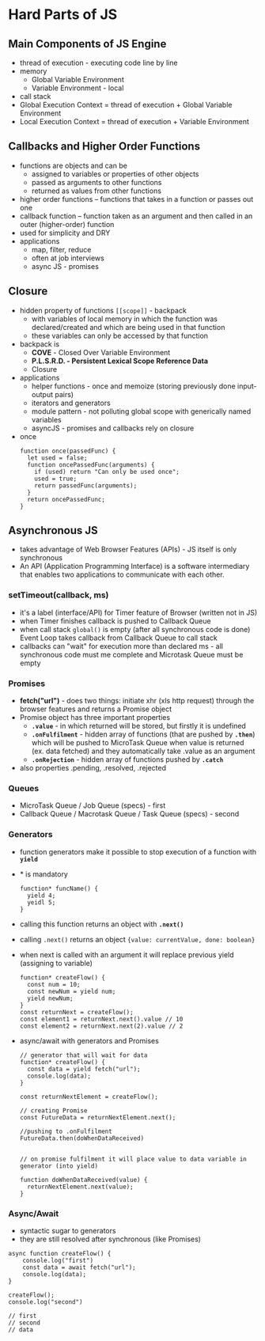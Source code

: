 # Hard Parts of JS

## Main Components of JS Engine

- thread of execution - executing code line by line
- memory
  - Global Variable Environment
  - Variable Environment - local
- call stack
- Global Execution Context = thread of execution + Global Variable Environment
- Local Execution Context = thread of execution + Variable Environment

## Callbacks and Higher Order Functions

- functions are objects and can be
  - assigned to variables or properties of other objects
  - passed as arguments to other functions
  - returned as values from other functions
- higher order functions – functions that takes in a function or passes out one
- callback function – function taken as an argument and then called in an outer (higher-order) function
- used for simplicity and DRY
- applications
  - map, filter, reduce
  - often at job interviews
  - async JS - promises

## Closure

- hidden property of functions `[[scope]]` - backpack
  - with variables of local memory in which the function was declared/created and which are being used in that function
  - these variables can only be accessed by that function
- backpack is
  - **COVE** - Closed Over Variable Environment
  - **P.L.S.R.D. - Persistent Lexical Scope Reference Data**
  - Closure
- applications
  - helper functions - once and memoize (storing previously done input-output pairs)
  - iterators and generators
  - module pattern - not polluting global scope with generically named variables
  - asyncJS - promises and callbacks rely on closure
- once
  ```
  function once(passedFunc) {
    let used = false;
    function oncePassedFunc(arguments) {
      if (used) return "Can only be used once";
      used = true;
      return passedFunc(arguments);
    }
    return oncePassedFunc;
  }
  ```

## Asynchronous JS

- takes advantage of Web Browser Features (APIs) - JS itself is only synchronous
- An API (Application Programming Interface) is a software intermediary that enables two applications to communicate with each other.

### setTimeout(callback, ms)

- it's a label (interface/API) for Timer feature of Browser (written not in JS)
- when Timer finishes callback is pushed to Callback Queue
- when call stack `global()` is empty (after all synchronous code is done) Event Loop takes callback from Callback Queue to call stack
- callbacks can "wait" for execution more than declared ms - all synchronous code must me complete and Microtask Queue must be empty

### Promises

- **fetch("url")** - does two things: initiate xhr (xls http request) through the browser features and returns a Promise object
- Promise object has three important properties
  - **`.value`** - in which returned will be stored, but firstly it is undefined
  - **`.onFulfilment`** - hidden array of functions (that are pushed by **`.then`**) which will be pushed to MicroTask Queue when value is returned (ex. data fetched) and they automatically take .value as an argument
  - **`.onRejection`** - hidden array of functions pushed by **`.catch`**
- also properties .pending, .resolved, .rejected

### Queues

- MicroTask Queue / Job Queue (specs) - first
- Callback Queue / Macrotask Queue / Task Queue (specs) - second

### Generators

- function generators make it possible to stop execution of a function with **`yield`**
- \* is mandatory
  ```
  function* funcName() {
    yield 4;
    yeidl 5;
  }
  ```
- calling this function returns an object with **`.next()`**
- calling `.next()` returns an object `{value: currentValue, done: boolean}`
- when next is called with an argument it will replace previous yield (assigning to variable)
  ```
  function* createFlow() {
    const num = 10;
    const newNum = yield num;
    yield newNum;
  }
  const returnNext = createFlow();
  const element1 = returnNext.next().value // 10
  const element2 = returnNext.next(2).value // 2
  ```
- async/await with generators and Promises

  ```
  // generator that will wait for data
  function* createFlow() {
    const data = yield fetch("url");
    console.log(data);
  }

  const returnNextElement = createFlow();

  // creating Promise
  const FutureData = returnNextElement.next();

  //pushing to .onFulfilment
  FutureData.then(doWhenDataReceived)


  // on promise fulfilment it will place value to data variable in generator (into yield)

  function doWhenDataReceived(value) {
    returnNextElement.next(value);
  }
  ```

### Async/Await

- syntactic sugar to generators
- they are still resolved after synchronous (like Promises)

```
async function createFlow() {
    console.log("first")
    const data = await fetch("url");
    console.log(data);
}

createFlow();
console.log("second")

// first
// second
// data
```
